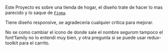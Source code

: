 Este Proyecto es sobre una tienda de hogar, el diseño trate de hacer lo mas parecido y lo saque de  [`Figma`]([https://github.com/vercel/next.js/tree/canary/packages/create-next-app](https://www.figma.com/file/hhASU9wrxs5MacXysXnqO3/eCommerce-Website-%7C-Web-Page-Design-%7C-UI-KIT-%7C-Interior-Landing-Page-(Community)?type=design&node-id=1-3&mode=design&t=3G2NA1xlEMJmTuRw-0)https://www.figma.com/file/hhASU9wrxs5MacXysXnqO3/eCommerce-Website-%7C-Web-Page-Design-%7C-UI-KIT-%7C-Interior-Landing-Page-(Community)?type=design&node-id=1-3&mode=design&t=3G2NA1xlEMJmTuRw-0).

Tiene diseño responsive, se agradeceria cualquier critica para mejorar.

No se como cambiar el icono de donde sale el nombre segurom tampoco el font'family no lo entendi muy bien, y otra pregunta si se puede usar redux-toolkit para el carrito.


